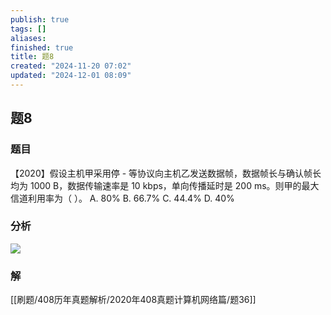 ```yaml
---
publish: true
tags: []
aliases: 
finished: true
title: 题8
created: "2024-11-20 07:02"
updated: "2024-12-01 08:09"
---
```

## 题8
### 题目
【2020】假设主机甲采用停 - 等协议向主机乙发送数据帧，数据帧长与确认帧长均为 1000 B，数据传输速率是 10 kbps，单向传播延时是 200 ms。则甲的最大信道利用率为（ ）。
A. 80%
B. 66.7%
C. 44.4%
D. 40%
### 分析
![](https://img.hwenyi.live/202412011609520.webp)
### 解
[[刷题/408历年真题解析/2020年408真题计算机网络篇/题36]]
